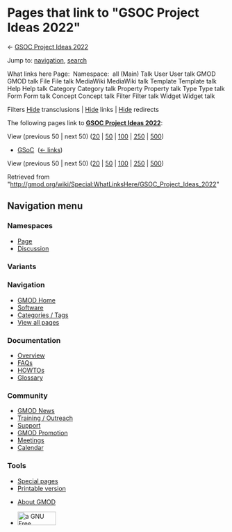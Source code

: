 <div id="mw-page-base" class="noprint">

</div>

<div id="mw-head-base" class="noprint">

</div>

<div id="content" class="mw-body" role="main">

<span id="top"></span>

<div id="mw-js-message" style="display:none;">

</div>



# <span dir="auto">Pages that link to "GSOC Project Ideas 2022"</span>

<div id="bodyContent">

<div id="contentSub">

← [GSOC Project Ideas
2022](/wiki/GSOC_Project_Ideas_2022 "GSOC Project Ideas 2022")

</div>

<div id="jump-to-nav" class="mw-jump">

Jump to: [navigation](#mw-navigation), [search](#p-search)

</div>

<div id="mw-content-text">

What links here Page:  Namespace:  all (Main) Talk User User talk GMOD
GMOD talk File File talk MediaWiki MediaWiki talk Template Template talk
Help Help talk Category Category talk Property Property talk Type Type
talk Form Form talk Concept Concept talk Filter Filter talk Widget
Widget talk

Filters
[Hide](/mediawiki/index.php?title=Special:WhatLinksHere/GSOC_Project_Ideas_2022&hidetrans=1 "Special:WhatLinksHere/GSOC Project Ideas 2022")
transclusions \|
[Hide](/mediawiki/index.php?title=Special:WhatLinksHere/GSOC_Project_Ideas_2022&hidelinks=1 "Special:WhatLinksHere/GSOC Project Ideas 2022")
links \|
[Hide](/mediawiki/index.php?title=Special:WhatLinksHere/GSOC_Project_Ideas_2022&hideredirs=1 "Special:WhatLinksHere/GSOC Project Ideas 2022")
redirects

The following pages link to **[GSOC Project Ideas
2022](/wiki/GSOC_Project_Ideas_2022 "GSOC Project Ideas 2022")**:

View (previous 50 \| next 50)
([20](/mediawiki/index.php?title=Special:WhatLinksHere/GSOC_Project_Ideas_2022&limit=20 "Special:WhatLinksHere/GSOC Project Ideas 2022")
\|
[50](/mediawiki/index.php?title=Special:WhatLinksHere/GSOC_Project_Ideas_2022&limit=50 "Special:WhatLinksHere/GSOC Project Ideas 2022")
\|
[100](/mediawiki/index.php?title=Special:WhatLinksHere/GSOC_Project_Ideas_2022&limit=100 "Special:WhatLinksHere/GSOC Project Ideas 2022")
\|
[250](/mediawiki/index.php?title=Special:WhatLinksHere/GSOC_Project_Ideas_2022&limit=250 "Special:WhatLinksHere/GSOC Project Ideas 2022")
\|
[500](/mediawiki/index.php?title=Special:WhatLinksHere/GSOC_Project_Ideas_2022&limit=500 "Special:WhatLinksHere/GSOC Project Ideas 2022"))

- [GSoC](/wiki/GSoC "GSoC") ‎ <span class="mw-whatlinkshere-tools">([←
  links](/mediawiki/index.php?title=Special:WhatLinksHere&target=GSoC "Special:WhatLinksHere"))</span>

View (previous 50 \| next 50)
([20](/mediawiki/index.php?title=Special:WhatLinksHere/GSOC_Project_Ideas_2022&limit=20 "Special:WhatLinksHere/GSOC Project Ideas 2022")
\|
[50](/mediawiki/index.php?title=Special:WhatLinksHere/GSOC_Project_Ideas_2022&limit=50 "Special:WhatLinksHere/GSOC Project Ideas 2022")
\|
[100](/mediawiki/index.php?title=Special:WhatLinksHere/GSOC_Project_Ideas_2022&limit=100 "Special:WhatLinksHere/GSOC Project Ideas 2022")
\|
[250](/mediawiki/index.php?title=Special:WhatLinksHere/GSOC_Project_Ideas_2022&limit=250 "Special:WhatLinksHere/GSOC Project Ideas 2022")
\|
[500](/mediawiki/index.php?title=Special:WhatLinksHere/GSOC_Project_Ideas_2022&limit=500 "Special:WhatLinksHere/GSOC Project Ideas 2022"))

</div>

<div class="printfooter">

Retrieved from
"<http://gmod.org/wiki/Special:WhatLinksHere/GSOC_Project_Ideas_2022>"

</div>

<div id="catlinks" class="catlinks catlinks-allhidden">

</div>

<div class="visualClear">

</div>

</div>

</div>

<div id="mw-navigation">

## Navigation menu

<div id="mw-head">



<div id="left-navigation">

<div id="p-namespaces" class="vectorTabs" role="navigation"
aria-labelledby="p-namespaces-label">

### Namespaces

- <span id="ca-nstab-main"><a href="/wiki/GSOC_Project_Ideas_2022" accesskey="c"
  title="View the content page [c]">Page</a></span>
- <span id="ca-talk"><a
  href="/mediawiki/index.php?title=Talk:GSOC_Project_Ideas_2022&amp;action=edit&amp;redlink=1"
  accesskey="t"
  title="Discussion about the content page [t]">Discussion</a></span>

</div>

<div id="p-variants" class="vectorMenu emptyPortlet" role="navigation"
aria-labelledby="p-variants-label">

### 

### Variants[](#)

<div class="menu">

</div>

</div>

</div>

<div id="right-navigation">





</div>



</div>

</div>

</div>

<div id="mw-panel">

<div id="p-logo" role="banner">

<a href="/wiki/Main_Page"
style="background-image: url(http://gmod.org/images/GMOD-cogs.png);"
title="Visit the main page"></a>

</div>

<div id="p-Navigation" class="portal" role="navigation"
aria-labelledby="p-Navigation-label">

### Navigation

<div class="body">

- <span id="n-GMOD-Home">[GMOD Home](/wiki/Main_Page)</span>
- <span id="n-Software">[Software](/wiki/GMOD_Components)</span>
- <span id="n-Categories-.2F-Tags">[Categories /
  Tags](/wiki/Categories)</span>
- <span id="n-View-all-pages">[View all
  pages](/wiki/Special:AllPages)</span>

</div>

</div>

<div id="p-Documentation" class="portal" role="navigation"
aria-labelledby="p-Documentation-label">

### Documentation

<div class="body">

- <span id="n-Overview">[Overview](/wiki/Overview)</span>
- <span id="n-FAQs">[FAQs](/wiki/Category:FAQ)</span>
- <span id="n-HOWTOs">[HOWTOs](/wiki/Category:HOWTO)</span>
- <span id="n-Glossary">[Glossary](/wiki/Glossary)</span>

</div>

</div>

<div id="p-Community" class="portal" role="navigation"
aria-labelledby="p-Community-label">

### Community

<div class="body">

- <span id="n-GMOD-News">[GMOD News](/wiki/GMOD_News)</span>
- <span id="n-Training-.2F-Outreach">[Training /
  Outreach](/wiki/Training_and_Outreach)</span>
- <span id="n-Support">[Support](/wiki/Support)</span>
- <span id="n-GMOD-Promotion">[GMOD
  Promotion](/wiki/GMOD_Promotion)</span>
- <span id="n-Meetings">[Meetings](/wiki/Meetings)</span>
- <span id="n-Calendar">[Calendar](/wiki/Calendar)</span>

</div>

</div>

<div id="p-tb" class="portal" role="navigation"
aria-labelledby="p-tb-label">

### Tools

<div class="body">

- <span id="t-specialpages"><a href="/wiki/Special:SpecialPages" accesskey="q"
  title="A list of all special pages [q]">Special pages</a></span>
- <span id="t-print"><a
  href="/mediawiki/index.php?title=Special:WhatLinksHere/GSOC_Project_Ideas_2022&amp;printable=yes"
  rel="alternate" accesskey="p"
  title="Printable version of this page [p]">Printable version</a></span>

</div>

</div>

</div>

</div>

<div id="footer" role="contentinfo">

- <span id="footer-places-about">[About
  GMOD](/wiki/GMOD:About "GMOD:About")</span>

<!-- -->

- <span id="footer-copyrightico">[<img src="http://www.gnu.org/graphics/gfdl-logo-small.png" width="88"
  height="31" alt="a GNU Free Documentation License" />](http://www.gnu.org/licenses/fdl-1.3.html)</span>




</div>
